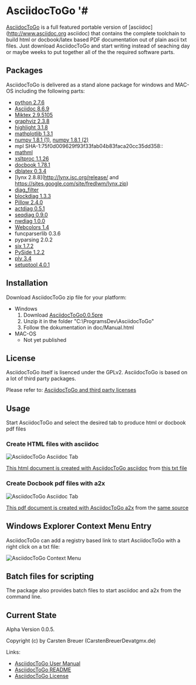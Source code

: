 # AsciidocToGo '#


[AsciidocToGo](http://dbcb.github.io/asciidocToGo) is a full featured portable version of [asciidoc](http://www.asciidoc.org asciidoc) that contains
the complete toolchain to build html or docbook/latex based PDF documentation out of plain ascii txt files. Just download
AsciidocToGo and start writing instead of seaching day or maybe weeks to put together all of the the required
software parts.

## Packages ##

AsciidocToGo is delivered as a stand alone package for windows and MAC-OS
including the following parts:

* [python 2.7.6](https://www.python.org/)
* [Asciidoc 8.6.9](http://www.asciidoc.org)
* [Miktex 2.9.5105](http://www.miktex.org/download)
* [graphviz 2.3.8](http://www.research.att.com/software_tools?fbid=hCb8eyIXDJA)
* [highlight 3.1.8](http://www.andre-simon.de/doku/highlight/en/highlight.php)
* [mathplotlib 1.3.1](http://matplotlib.org/downloads.html)
* [numpy 1.8.1 (1)](http://www.numpy.org), [numpy 1.8.1 (2)](http://volnitsky.com/project/mplw)
* mpl SHA-1:75f0d009629f93f33fab04b83faca20cc35dd358::
* [mathml](https://www.maths.nottingham.ac.uk/personal/drw/lm.html)
* [xsltproc 1.1.26](http://www.zlatkovic.com/libxml.en.html)
* [docbook 1.78.1](http://sourceforge.net/projects/docbook/files/#files)
* [dblatex 0.3.4](http://dblatex.sourceforge.net/)
* [lynx 2.8.8](http://lynx.isc.org/release/ and https://sites.google.com/site/fredlwm/lynx.zip)
* [diag_filter](https://code.google.com/p/asciidoc-diag-filter/downloads/list)
* [blockdiag 1.3.3](https://pypi.python.org/pypi/blockdiag)
* [Pillow 2.4.0](https://pypi.python.org/pypi/Pillow/2.4.0)
* [actdiag 0.5.1](https://pypi.python.org/pypi/actdiag)
* [seqdiag 0.9.0](https://pypi.python.org/pypi/seqdiag/)
* [nwdiag 1.0.0](https://pypi.python.org/pypi/nwdiag)
* [Webcolors 1.4](https://pypi.python.org/simple/webcolors)
* funcparserlib 0.3.6
* pyparsing 2.0.2
* [six 1.7.2](https://pypi.python.org/pypi/six)
* [PySide 1.2.2](http://qt-project.org/wiki/PySide)
* [ply 3.4](http://www.dabeaz.com/ply/)
* [setuptool 4.0.1](https://pypi.python.org/pypi/setuptools#windows-7-or-graphical-install)

## Installation ##

Download AsciidocToGo zip file for your platform:

* Windows
  1. Download [AsciidocToGo0.0.5pre](https://github.com/dbcb/asciidocToGo/releases/download/ADTG_WIN_V0.0.5_pre/AsciidocToGo_win_0.0.5.zip)
  2. Unzip it in the folder "C:\ProgramsDev\AsciidocToGo"
  3. Follow the dokumentation in doc/Manual.html
* MAC-OS
  * Not yet published


## License ##

AsciidocToGo itself is lisenced under the GPLv2.
AsciidocToGo is based on a lot of third party packages.

Please refer to: [AsciidocToGo and third party licenses](https://dbcb.github.io/asciidocToGo/doc/License.html)

## Usage ##

Start AsciidocToGo and select the desired tab to produce html or docbook pdf files

### Create HTML files with asciidoc ###

![AsciidocToGo Asciidoc Tab](https://dbcb.github.io/asciidocToGo/doc/images/adtg_asciidoc_tab.png)

[This html document is created with AsciidocToGo asciidoc](https://dbcb.github.io/asciidocToGo/doc/README.html) from [this txt file](https://dbcb.github.io/asciidocToGo/doc/README.txt)

### Create Docbook pdf files with a2x ###

![AsciidocToGo Asciidoc Tab](https://dbcb.github.io/asciidocToGo/doc/images/adtg_a2x_tab.png)

[This pdf document is created with AsciidocToGo a2x](https://dbcb.github.io/asciidocToGo/doc/README.pdf) from the 
[same source](https://dbcb.github.io/asciidocToGo/doc/README.txt])

## Windows Explorer Context Menu Entry ##


AsciidocToGo can add a registry based link to start AsciidocToGo with
a right click on a txt file:

![AsciidocToGo Context Menu](https://dbcb.github.io/asciidocToGo/doc/images/adtg_context_menu.png)


## Batch files for scripting ##

The package also provides batch files to start asciidoc and a2x from the command line.

## Current State ##

Alpha Version 0.0.5. 

Copyright (c) by Carsten Breuer (CarstenBreuerDevatgmx.de)

Links:

* [AsciidocToGo User Manual](https://dbcb.github.io/asciidocToGo/doc/Manual.html)
* [AsciidocToGo README](https://dbcb.github.io/asciidocToGo/doc/README.html)
* [AsciidocToGo License](https://dbcb.github.io/asciidocToGo/doc/License.html)













